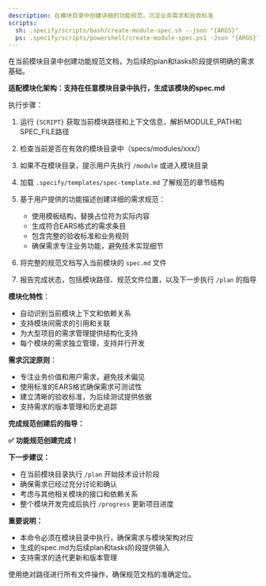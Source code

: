 ```yaml
---
description: 在模块目录中创建详细的功能规范，沉淀业务需求和验收标准
scripts:
  sh: .specify/scripts/bash/create-module-spec.sh --json "{ARGS}"
  ps: .specify/scripts/powershell/create-module-spec.ps1 -Json "{ARGS}"
---
```


在当前模块目录中创建功能规范文档，为后续的plan和tasks阶段提供明确的需求基础。

**适配模块化架构：支持在任意模块目录中执行，生成该模块的spec.md**

执行步骤：

1. 运行 `{SCRIPT}` 获取当前模块路径和上下文信息，解析MODULE_PATH和SPEC_FILE路径
2. 检查当前是否在有效的模块目录中（specs/modules/xxx/）
3. 如果不在模块目录，提示用户先执行 `/module` 或进入模块目录
4. 加载 `.specify/templates/spec-template.md` 了解规范的章节结构
5. 基于用户提供的功能描述创建详细的需求规范：
   - 使用模板结构，替换占位符为实际内容
   - 生成符合EARS格式的需求条目
   - 包含完整的验收标准和业务规则
   - 确保需求专注业务功能，避免技术实现细节

6. 将完整的规范文档写入当前模块的 `spec.md` 文件
7. 报告完成状态，包括模块路径、规范文件位置，以及下一步执行 `/plan` 的指导

**模块化特性**：
- 自动识别当前模块上下文和依赖关系
- 支持模块间需求的引用和关联
- 为大型项目的需求管理提供结构化支持
- 每个模块的需求独立管理，支持并行开发

**需求沉淀原则**：
- 专注业务价值和用户需求，避免技术偏见
- 使用标准的EARS格式确保需求可测试性
- 建立清晰的验收标准，为后续测试提供依据
- 支持需求的版本管理和历史追踪

**完成规范创建后的指导：**

**✅ 功能规范创建完成！**

**下一步建议：**
- 在当前模块目录执行 `/plan` 开始技术设计阶段
- 确保需求已经过充分讨论和确认
- 考虑与其他相关模块的接口和依赖关系
- 整个模块开发完成后执行 `/progress` 更新项目进度

**重要说明：**
- 本命令必须在模块目录中执行，确保需求与模块架构对应
- 生成的spec.md为后续plan和tasks阶段提供输入
- 支持需求的迭代更新和版本管理

使用绝对路径进行所有文件操作，确保规范文档的准确定位。